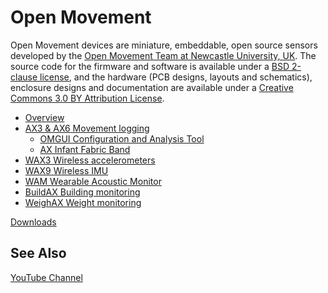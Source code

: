 Open Movement
=============

Open Movement devices are miniature, embeddable, open source sensors developed by the [Open Movement Team at Newcastle University, UK](http://github.com/digitalinteraction/openmovement/wiki/OpenMovement). The source code for the firmware and software is available under a [BSD 2-clause license](http://github.com/digitalinteraction/openmovement/blob/master/Software/LICENSE.TXT), and the hardware (PCB designs, layouts and schematics), enclosure designs and documentation are available under a [Creative Commons 3.0 BY Attribution License](http://github.com/digitalinteraction/openmovement/blob/master/Hardware/LICENSE.TXT).

* [Overview](http://github.com/digitalinteraction/openmovement/wiki/OpenMovement)
* [AX3 & AX6 Movement logging](http://github.com/digitalinteraction/openmovement/wiki/AX3)
  * [OMGUI Configuration and Analysis Tool](https://github.com/digitalinteraction/openmovement/wiki/AX3-GUI)
  * [AX Infant Fabric Band](https://github.com/digitalinteraction/openmovement/tree/master/Mechanical/AX3/AX3%20Fabric%20Band)
* [WAX3 Wireless accelerometers](http://github.com/digitalinteraction/openmovement/wiki/WAX3)
* [WAX9 Wireless IMU](http://github.com/digitalinteraction/openmovement/wiki/WAX9)
* [WAM Wearable Acoustic Monitor](http://github.com/digitalinteraction/openmovement/wiki/WAM)
* [BuildAX Building monitoring](http://github.com/digitalinteraction/openmovement/wiki/BuildAX)
* [WeighAX Weight monitoring](http://github.com/digitalinteraction/openmovement/wiki/WeighAX)

<!-- * [AXi '9-Axis' device with display](http://github.com/digitalinteraction/openmovement/wiki/AXi) -->

[Downloads](https://github.com/digitalinteraction/openmovement/blob/master/Downloads/README.md)

<!-- [Documentation Wiki](http://github.com/digitalinteraction/openmovement/wiki/Documentation) -->

<!-- [Support & Issues](http://github.com/digitalinteraction/openmovement/wiki/Support) -->

<!-- [Source](http://github.com/digitalinteraction/openmovement/wiki/Source) -->

## See Also ##

[YouTube Channel](https://www.youtube.com/channel/UCppN19v-D7q2LR1_LSYUN0w) 
